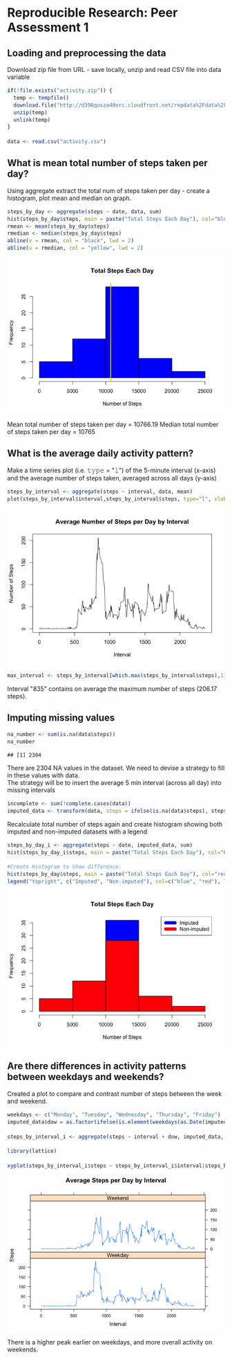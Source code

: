 # Reproducible Research: Peer Assessment 1

## Loading and preprocessing the data

Download zip file from URL - save locally, unzip and read CSV file into data variable


```r
if(!file.exists("activity.zip")) {
  temp <- tempfile()
  download.file("http://d396qusza40orc.cloudfront.net/repdata%2Fdata%2Factivity.zip",temp)
  unzip(temp)
  unlink(temp)
}

data <- read.csv("activity.csv")
```


## What is mean total number of steps taken per day?

Using aggregate extract the total num of steps taken per day - create a histogram, plot mean and median on graph.


```r
steps_by_day <- aggregate(steps ~ date, data, sum)
hist(steps_by_day$steps, main = paste("Total Steps Each Day"), col="blue", xlab="Number of Steps")
rmean <- mean(steps_by_day$steps)
rmedian <- median(steps_by_day$steps)
abline(v = rmean, col = "black", lwd = 2)
abline(v = rmedian, col = "yellow", lwd = 2)
```

![](PA1_template_files/figure-html/unnamed-chunk-2-1.png)

Mean total number of steps taken per day = 10766.19
Median total number of steps taken per day = 10765

## What is the average daily activity pattern?

Make a time series plot (i.e. 𝚝𝚢𝚙𝚎 = "𝚕") of the 5-minute interval (x-axis) and the average number of steps taken, averaged across all days (y-axis)


```r
steps_by_interval <- aggregate(steps ~ interval, data, mean)
plot(steps_by_interval$interval,steps_by_interval$steps, type="l", xlab="Interval", ylab="Number of Steps",main="Average Number of Steps per Day by Interval")
```

![](PA1_template_files/figure-html/daily-1.png)

```r
max_interval <- steps_by_interval[which.max(steps_by_interval$steps),1]
```

Interval "835" contains on average the maximum number of steps (206.17 steps).

## Imputing missing values


```r
na_number <- sum(is.na(data$steps))
na_number
```

```
## [1] 2304
```

There are 2304 NA values in the dataset.
We need to devise a strategy to fill in these values with data.  
The strategy will be to insert the average 5 min interval (across all day) into missing intervals


```r
incomplete <- sum(!complete.cases(data))
imputed_data <- transform(data, steps = ifelse(is.na(data$steps), steps_by_interval$steps[match(data$interval, steps_by_interval$interval)], data$steps))
```

Recalculate total number of steps again and create histogram showing both imputed and non-imputed datasets with a legend


```r
steps_by_day_i <- aggregate(steps ~ date, imputed_data, sum)
hist(steps_by_day_i$steps, main = paste("Total Steps Each Day"), col="blue", xlab="Number of Steps")

#Create Histogram to show difference. 
hist(steps_by_day$steps, main = paste("Total Steps Each Day"), col="red", xlab="Number of Steps", add=T)
legend("topright", c("Imputed", "Non-imputed"), col=c("blue", "red"), lwd=10)
```

![](PA1_template_files/figure-html/unnamed-chunk-5-1.png)

## Are there differences in activity patterns between weekdays and weekends?

Created a plot to compare and contrast number of steps between the week and weekend.


```r
weekdays <- c("Monday", "Tuesday", "Wednesday", "Thursday", "Friday")
imputed_data$dow = as.factor(ifelse(is.element(weekdays(as.Date(imputed_data$date)),weekdays), "Weekday", "Weekend"))

steps_by_interval_i <- aggregate(steps ~ interval + dow, imputed_data, mean)

library(lattice)

xyplot(steps_by_interval_i$steps ~ steps_by_interval_i$interval|steps_by_interval_i$dow, main="Average Steps per Day by Interval",xlab="Interval", ylab="Steps",layout=c(1,2), type="l")
```

![](PA1_template_files/figure-html/unnamed-chunk-6-1.png)

There is a higher peak earlier on weekdays, and more overall activity on weekends.
